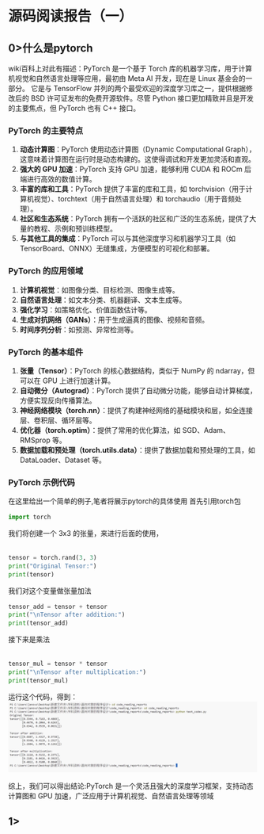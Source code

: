 # 源码阅读报告（一）
## 0>什么是pytorch
wiki百科上对此有描述：PyTorch 是一个基于 Torch 库的机器学习库，用于计算机视觉和自然语言处理等应用，最初由 Meta AI 开发，现在是 Linux 基金会的一部分。 它是与 TensorFlow 并列的两个最受欢迎的深度学习库之一，提供根据修改后的 BSD 许可证发布的免费开源软件。尽管 Python 接口更加精致并且是开发的主要焦点，但 PyTorch 也有 C++ 接口。

### PyTorch 的主要特点
1. **动态计算图**：PyTorch 使用动态计算图（Dynamic Computational Graph），这意味着计算图在运行时是动态构建的。这使得调试和开发更加灵活和直观。
2. **强大的 GPU 加速**：PyTorch 支持 GPU 加速，能够利用 CUDA 和 ROCm 后端进行高效的数值计算。
3. **丰富的库和工具**：PyTorch 提供了丰富的库和工具，如 torchvision（用于计算机视觉）、torchtext（用于自然语言处理）和 torchaudio（用于音频处理）。
4. **社区和生态系统**：PyTorch 拥有一个活跃的社区和广泛的生态系统，提供了大量的教程、示例和预训练模型。
5. **与其他工具的集成**：PyTorch 可以与其他深度学习和机器学习工具（如 TensorBoard、ONNX）无缝集成，方便模型的可视化和部署。

### PyTorch 的应用领域
1. **计算机视觉**：如图像分类、目标检测、图像生成等。
2. **自然语言处理**：如文本分类、机器翻译、文本生成等。
3. **强化学习**：如策略优化、价值函数估计等。
4. **生成对抗网络（GANs）**：用于生成逼真的图像、视频和音频。
5. **时间序列分析**：如预测、异常检测等。

### PyTorch 的基本组件
1. **张量（Tensor）**：PyTorch 的核心数据结构，类似于 NumPy 的 ndarray，但可以在 GPU 上进行加速计算。
2. **自动微分（Autograd）**：PyTorch 提供了自动微分功能，能够自动计算梯度，方便实现反向传播算法。
3. **神经网络模块（torch.nn）**：提供了构建神经网络的基础模块和层，如全连接层、卷积层、循环层等。
4. **优化器（torch.optim）**：提供了常用的优化算法，如 SGD、Adam、RMSprop 等。
5. **数据加载和预处理（torch.utils.data）**：提供了数据加载和预处理的工具，如 DataLoader、Dataset 等。
### PyTorch 示例代码
在这里给出一个简单的例子,笔者将展示pytorch的具体使用
首先引用torch包
```python
import torch
```
我们将创建一个 3x3 的张量，来进行后面的使用，
```python

tensor = torch.rand(3, 3)
print("Original Tensor:")
print(tensor)
```
我们对这个变量做张量加法
```python
tensor_add = tensor + tensor
print("\nTensor after addition:")
print(tensor_add)
```
接下来是乘法
```python

tensor_mul = tensor * tensor
print("\nTensor after multiplication:")
print(tensor_mul)
```
运行这个代码，得到：
![结果](image/image.png)

综上，我们可以得出结论:PyTorch 是一个灵活且强大的深度学习框架，支持动态计算图和 GPU 加速，广泛应用于计算机视觉、自然语言处理等领域

## 1>